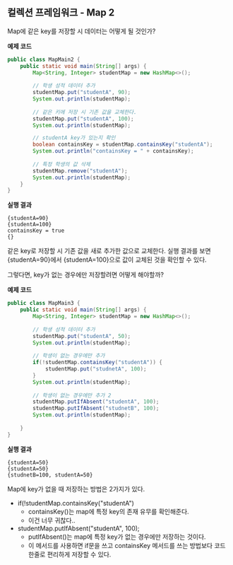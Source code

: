## 컬렉션 프레임워크 - Map 2
Map에 같은 key를 저장할 시 데이터는 어떻게 될 것인가?

**예제 코드**
~~~ java
public class MapMain2 {  
    public static void main(String[] args) {  
        Map<String, Integer> studentMap = new HashMap<>();  
  
        // 학생 성적 데이터 추가  
        studentMap.put("studentA", 90);  
        System.out.println(studentMap);  
  
        // 같은 키에 저장 시 기존 값을 교체한다.  
        studentMap.put("studentA", 100);  
        System.out.println(studentMap);  

		// studentA key가 있는지 확인
        boolean containsKey = studentMap.containsKey("studentA");  
        System.out.println("containsKey = " + containsKey);  
  
        // 특정 학생의 값 삭제  
        studentMap.remove("studentA");  
        System.out.println(studentMap);  
    }
}
~~~

**실행 결과**
~~~
{studentA=90}
{studentA=100}
containsKey = true
{}
~~~
같은 key로 저장할 시 기존 값을 새로 추가한 값으로 교체한다. 실행 결과를 보면 {studentA=90}에서 {studentA=100}으로 값이 교체된 것을 확인할 수 있다.

그렇다면, key가 없는 경우에만 저장할려면 어떻게 해야할까?

**예제 코드**
~~~ java
public class MapMain3 {  
    public static void main(String[] args) {  
        Map<String, Integer> studentMap = new HashMap<>();  
  
        // 학생 성적 데이터 추가  
        studentMap.put("studentA", 50);  
        System.out.println(studentMap);  
  
        // 학생이 없는 경우에만 추가  
        if(!studentMap.containsKey("studentA")) {  
            studentMap.put("studnetA", 100);  
        }        
        System.out.println(studentMap);  
  
		// 학생이 없는 경우에만 추가 2     
		studentMap.putIfAbsent("studentA", 100);  
        studentMap.putIfAbsent("studnetB", 100);  
        System.out.println(studentMap);  
  
    }
}
~~~

**실행 결과**
~~~
{studentA=50}
{studentA=50}
{studnetB=100, studentA=50}
~~~

Map에 key가 없을 때 저장하는 방법은 2가지가 있다.
- if(!studentMap.containsKey("studentA")
	- containsKey()는 map에 특정 key의 존재 유무를 확인해준다.
	- 이건 너무 귀찮다..
- studentMap.putIfAbsent("studentA", 100);
	- putIfAbsent()는 map에 특정 key가 없는 경우에만 저장하는 것이다.
	- 이 메서드를 사용하면 if문을 쓰고 containsKey 메서드를 쓰는 방법보다 코드 한줄로 편리하게 저장할 수 있다.
